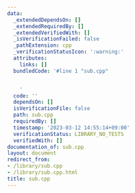 ```yaml
---
data:
  _extendedDependsOn: []
  _extendedRequiredBy: []
  _extendedVerifiedWith: []
  _isVerificationFailed: false
  _pathExtension: cpp
  _verificationStatusIcon: ':warning:'
  attributes:
    links: []
  bundledCode: '#line 1 "sub.cpp"


    '
  code: ''
  dependsOn: []
  isVerificationFile: false
  path: sub.cpp
  requiredBy: []
  timestamp: '2023-03-12 14:55:14+09:00'
  verificationStatus: LIBRARY_NO_TESTS
  verifiedWith: []
documentation_of: sub.cpp
layout: document
redirect_from:
- /library/sub.cpp
- /library/sub.cpp.html
title: sub.cpp
---
```

